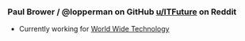 ###  Paul Brower / @lopperman on GitHub [u/ITFuture](https://www.reddit.com/user/ITFuture/submitted/) on Reddit

 - Currently working for [World Wide Technology](https://www.wwt.com/)

<!---
lopperman/lopperman is a ✨ special ✨ repository because its `README.md` (this file) appears on your GitHub profile.
You can click the Preview link to take a look at your changes.
--->
